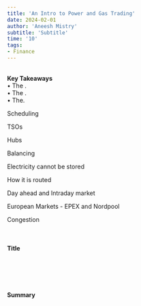 ```yaml
---
title: 'An Intro to Power and Gas Trading'
date: 2024-02-01
author: 'Aneesh Mistry'
subtitle: 'Subtitle'
time: '10'
tags:
- Finance
---
```

<br>
<strong>Key Takeaways</strong><br>
&#8226; The .<br>
&#8226; The .<br>
&#8226; The.<br>

Scheduling

TSOs

Hubs

Balancing

Electricity cannot be stored

How it is routed

Day ahead and Intraday market

European Markets - EPEX and Nordpool

Congestion



<br>
<h4>Title</h4>
<p>


</p>
<br>
<h4></h4>
<p>


</p>

<br>
<h4>Summary</h4>
<p>


</p>

